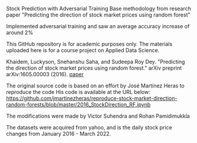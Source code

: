 Stock Prediction with Adversarial Training
Base methodology from research paper "Predicting the direction of stock market prices using random forest"

Implemented adversarial training and saw an average accuracy increase of around 2%

This GitHub repository is for academic purposes only. The materials uploaded here is for a course project on Applied Data Science.

Khaidem, Luckyson, Snehanshu Saha, and Sudeepa Roy Dey. "Predicting the direction of stock market prices using random forest." arXiv preprint arXiv:1605.00003 (2016). [paper](https://arxiv.org/abs/1605.00003)

The original source code is based on an effort by José Martínez Heras to reproduce the code
His code is available at the URL below:
https://github.com/jmartinezheras/reproduce-stock-market-direction-random-forests/blob/master/2016_StockDirection_RF.ipynb

The modifications were made by Victor Suhendra and Rohan Pamidimukkla

The datasets were acquired from yahoo, and is the daily stock price changes from January 2016 - March 2022. 
